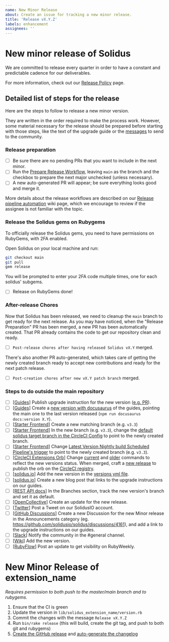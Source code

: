 ```yaml
---
name: New Minor Release
about: Create an issue for tracking a new minor release.
title: 'Release vX.Y.Z'
labels: enhancement
assignees: ''
---
```


# New minor release of Solidus

We are committed to release every quarter in order to have a constant and predictable cadence for our deliverables.

For more information, check out our [Release Policy](https://solidus.io/release_policy/) page.

## Detailed list of steps for the release

Here are the steps to follow to release a new minor version.

They are written in the order required to make the process work. However, some material necessary for the release should be prepared before starting with those steps, like the text of the upgrade guide or the [messages](https://github.com/solidusio/solidus/wiki/Templates-for-Release-Messages) to send to the community.

### Release preparation

- [ ] Be sure there are no pending PRs that you want to include in the next minor.
- [ ] Run the [Prepare Release Workflow](https://github.com/solidusio/solidus/actions/workflows/prepare_release.yml), leaving `main` as the branch and the checkbox to prepare the next major unchecked (unless necessary).
- [ ] A new auto-generated PR will appear; be sure everything looks good and merge it.

More details about the release workflows are described on our
[Release pipeline automation](https://github.com/solidusio/solidus/wiki/Release-pipeline-automation) wiki page,
which we encourage to review if the assignee is not familiar with the topic.

### Release the Solidus gems on Rubygems

To officially release the Solidus gems, you need to have permissions on RubyGems, with 2FA enabled.

Open Solidus on your local machine and run:

```bash
git checkout main
git pull
gem release
```

You will be prompted to enter your 2FA code multiple times, one for each solidus' subgems.

- [ ] Release on RubyGems done!

### After-release Chores

Now that Solidus has been released, we need to cleanup the `main` branch to get ready for
the next release. As you may have noticed, when the "Release Preparation" PR has been merged, a new PR has been automatically created. That PR already contains the code to get our repository
clean and ready.

- [ ] `Post-release chores after having released Solidus vX.Y` merged.

There's also another PR auto-generated, which takes care of getting the newly created branch ready to accept new contributions and ready for the next patch release. 

- [ ] `Post-creation chores after new vX.Y patch branch` merged.

### Steps to do outside the main repository

- [ ] [[Guides](https://github.com/solidusio/edgeguides/)] Publish upgrade instruction for the new version ([e.g. PR](https://github.com/solidusio/edgeguides/pull/78)).
- [ ] [[Guides](https://github.com/solidusio/edgeguides/)] Create a [new version with docusaurus](https://docusaurus.io/docs/versioning) of the guides, pointing the main one to the last version released (`npm run docusaurus docs:version X.Y`).
- [ ] [[Starter Frontend](https://github.com/solidusio/solidus_starter_frontend)] Create a new matching branch (e.g. `v3.3`)
- [ ] [[Starter Frontend](https://github.com/solidusio/solidus_starter_frontend)] In the new branch (e.g. `v3.3`), change the [default solidus target branch in the CircleCI Config](https://github.com/solidusio/solidus_starter_frontend/blob/4fd99d229cefbe22e7a3916a6dcb6a0cc6cbd41b/.circleci/config.yml#L96) to point to the newly created branch.
- [ ] [[Starter Frontend](https://github.com/solidusio/solidus_starter_frontend)] Change [Latest Version Nightly build Scheduled Pipeline's trigger](https://app.circleci.com/settings/project/github/solidusio/solidus_starter_frontend/triggers) to point to the newly created branch (e.g. `v3.3`).
- [ ] [[CircleCI Extensions Orb](https://github.com/solidusio/circleci-orbs-extensions)] Change [current](https://github.com/solidusio/circleci-orbs-extensions/blob/53b2fcd42accafce96b1c073713c187e1aaf0b23/src/commands/run-tests-solidus-current.yml) and [older](https://github.com/solidusio/circleci-orbs-extensions/blob/53b2fcd42accafce96b1c073713c187e1aaf0b23/src/commands/run-tests-solidus-older.yml) commands to reflect the new versions status. When merged, craft a [new release](https://github.com/solidusio/circleci-orbs-extensions/releases/new) to publish the orb on the [CircleCI registry](https://circleci.com/developer/orbs/orb/solidusio/extensions).
- [ ] [[solidus.io](https://github.com/solidusio/solidus-site)] Add the new version in the [versions yml file](https://github.com/solidusio/solidus-site/blob/1a6a7386d7ca85400be31bfe38f903da84844bb2/data/versions.yml).
- [ ] [[solidus.io](https://github.com/solidusio/solidus-site)] Create a new blog post that links to the upgrade instructions on our guides.
- [ ] [[REST API docs](https://solidus.stoplight.io/settings/solidus)] In the Branches section, track the new version's branch and set it as default.
- [ ] [[OpenCollective](https://opencollective.com/solidus)] Create an update for the new release.
- [ ] [[Twitter](https://twitter.com/solidusio)] Post a Tweet on our SolidusIO account.
- [ ] [[GitHub Discussions](https://github.com/solidusio/solidus/discussions)] Create a new Discussion for the new Minor release in the Announcements category (eg. https://github.com/solidusio/solidus/discussions/4161), and add a link to the upgrade instructions on our guides.
- [ ] [[Slack](https://solidusio.slack.com/archives/C03L07BUM)] Notify the community in the #general channel.
- [ ] [[Wiki](https://github.com/solidusio/solidus/wiki)] Add the new version.
- [ ] [[RubyFlow](https://rubyflow.com/)] Post an update to get visibility on RubyWeekly.

# New Minor Release of extension_name

_Requires permission to both push to the master/main branch and to rubygems._

1. Ensure that the CI is green
2. Update the version in `lib/solidus_extension_name/version.rb`
3. Commit the changes with the message `Release vX.Y.Z`
4. Run `bin/rake release` (this will build, create the git tag, and push to both git and rubygems)
5. [Create the GitHub release](https://docs.github.com/en/repositories/releasing-projects-on-github/managing-releases-in-a-repository#creating-a-release) and [auto-generate the changelog](https://docs.github.com/en/repositories/releasing-projects-on-github/automatically-generated-release-notes)
